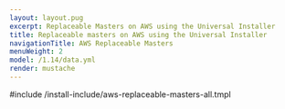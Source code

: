 ```yaml
---
layout: layout.pug
excerpt: Replaceable Masters on AWS using the Universal Installer
title: Replaceable masters on AWS using the Universal Installer
navigationTitle: AWS Replaceable Masters
menuWeight: 2
model: /1.14/data.yml
render: mustache
---
```


#include /install-include/aws-replaceable-masters-all.tmpl
